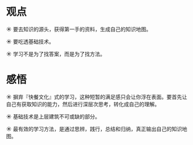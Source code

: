 # 观点

☀️ 要去知识的源头，获得第一手的资料，生成自己的知识地图。

☀️ 要吃透基础技术。

☀️ 学习不是为了找答案，而是为了找方法。

# 感悟

☀️ 摒弃『快餐文化』式的学习，这种短暂的满足感只会让你浮在表面。要首先让自己有获取知识的能力，然后进行深层次思考，转化成自己的理解。

☀️ 基础技术是上层建筑不可或缺的部分。

☀️ 最有效的学习方法，是通过思辨，践行，总结和归纳，真正输出自己的知识地图。

